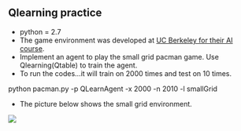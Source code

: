 ## Qlearning practice
- python = 2.7
- The game environment was developed at [UC Berkeley for their AI course](http://ai.berkeley.edu/).
- Implement an agent to play the small grid pacman game. Use Qlearning(Qtable) to train the agent.
- To run the codes...it will train on 2000 times and test on 10 times.
 
 python pacman.py -p QLearnAgent -x 2000 -n 2010 -l smallGrid

- The picture below shows the small grid environment.
	
![](https://i.imgur.com/JBZG6sF.png)
